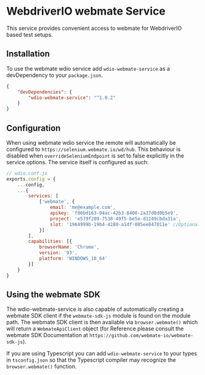 WebdriverIO webmate Service
=========================

This service provides convenient access to webmate for WebdriverIO based test setups.

## Installation

To use the webmate wdio service add `wdio-webmate-service` as a devDependency to your `package.json`.

```json
{
    "devDependencies": {
        "wdio-webmate-service": "^1.0.2"
    }
}
```

## Configuration

When using webmate wdio service the remote will automatically be configured to `https://selenium.webmate.io/wd/hub`. This behaviour is disabled when `overrideSeleniumEndpoint` is set to false explicitly in the service options. The service itself is configured as such: 

```js
// wdio.conf.js
exports.config = {
    ...config,
    ...{
        services: [
            ['webmate', {
                email: 'me@example.com',
                apikey: 'f80bd163-04ac-42b3-8400-2a37d0d0b5e9',
                project: 'e579f289-7538-49f5-be5e-d1149cbda31a',
                slot: '1964999b-19b4-4280-a1df-005ee047011e' //Optional
            }]
        ],
        capabilities: [{
            browserName: 'Chrome',
            version: '93',
            platform: 'WINDOWS_10_64'
        }]
    }
}
```

## Using the webmate SDK

The wdio-webmate-service is also capable of automatically creating a webmate SDK client if the `webmate-sdk-js` module is found on the module path. The webmate SDK client is then available via `browser.webmate()` which will return a `WebmateApiClient` object (for Reference please consult the webmate SDK Documentation at `https://github.com/webmate-io/webmate-sdk-js`).

If you are using Typescript you can add `wdio-webmate-service` to your types in `tsconfig.json` so that the Typescript compiler may recognize the `browser.webmate()` function.
